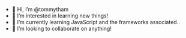 - 👋 Hi, I’m @tommytham
- 👀 I’m interested in learning new things!
- 🌱 I’m currently learning JavaScript and the frameworks associated..
- 💞️ I’m looking to collaborate on anything!


<!---
tommytham/tommytham is a ✨ special ✨ repository because its `README.md` (this file) appears on your GitHub profile.
You can click the Preview link to take a look at your changes.

- 📫 How to reach me ...
--->

